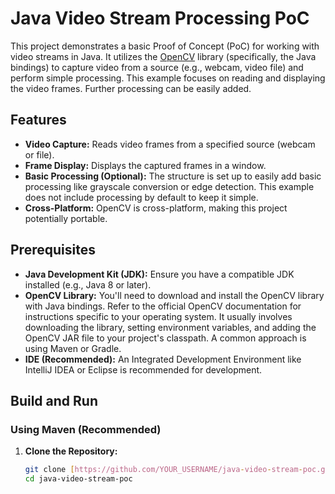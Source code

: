 # Java Video Stream Processing PoC

This project demonstrates a basic Proof of Concept (PoC) for working with video streams in Java. It utilizes the [OpenCV](https://opencv.org/) library (specifically, the Java bindings) to capture video from a source (e.g., webcam, video file) and perform simple processing.  This example focuses on reading and displaying the video frames.  Further processing can be easily added.

## Features

* **Video Capture:** Reads video frames from a specified source (webcam or file).
* **Frame Display:** Displays the captured frames in a window.
* **Basic Processing (Optional):**  The structure is set up to easily add basic processing like grayscale conversion or edge detection.  This example does not include processing by default to keep it simple.
* **Cross-Platform:** OpenCV is cross-platform, making this project potentially portable.

## Prerequisites

* **Java Development Kit (JDK):**  Ensure you have a compatible JDK installed (e.g., Java 8 or later).
* **OpenCV Library:** You'll need to download and install the OpenCV library with Java bindings.  Refer to the official OpenCV documentation for instructions specific to your operating system.  It usually involves downloading the library, setting environment variables, and adding the OpenCV JAR file to your project's classpath.  A common approach is using Maven or Gradle.
* **IDE (Recommended):** An Integrated Development Environment like IntelliJ IDEA or Eclipse is recommended for development.

## Build and Run

### Using Maven (Recommended)

1. **Clone the Repository:**
   ```bash
   git clone [https://github.com/YOUR_USERNAME/java-video-stream-poc.git](https://www.google.com/search?q=https://github.com/YOUR_USERNAME/java-video-stream-poc.git)  # Replace with your repo URL
   cd java-video-stream-poc
